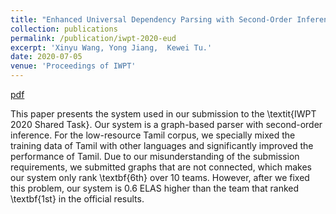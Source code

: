 ```yaml
---
title: "Enhanced Universal Dependency Parsing with Second-Order Inference and Mixture of Training Data"
collection: publications
permalink: /publication/iwpt-2020-eud
excerpt: 'Xinyu Wang, Yong Jiang,  Kewei Tu.'
date: 2020-07-05
venue: 'Proceedings of IWPT'
---
```


<!-- [pdf](https://arxiv.org/pdf/1906.07880.pdf)
[code](https://github.com/wangxinyu0922/Second_Order_SDP)
[bibtex](https://www.aclweb.org/anthology/P19-1454.bib) -->
[pdf](http://faculty.sist.shanghaitech.edu.cn/faculty/tukw/iwpt20.pdf)

This paper presents the system used in our submission to the \textit{IWPT 2020 Shared Task}. Our system is a graph-based parser with second-order inference. For the low-resource Tamil corpus, we specially mixed the training data of Tamil with other languages and significantly improved the performance of Tamil. Due to our misunderstanding of the submission requirements, we submitted graphs that are not connected, which makes our system only rank \textbf{6th} over 10 teams. However, after we fixed this problem, our system is 0.6 ELAS higher than the team that ranked \textbf{1st} in the official results.
